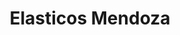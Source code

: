 ---
title: "Elasticos Mendoza"
url: /jose-leon-suarez/elasticos-mendoza/
shop: reparación de automóviles
---